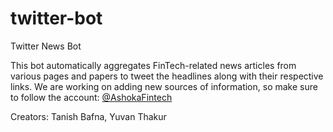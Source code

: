 # twitter-bot
Twitter News Bot

This bot automatically aggregates FinTech-related news articles from various pages and papers to tweet the headlines along with their respective links. We are working on adding new sources of information, so make sure to follow the account: [@AshokaFintech](https://twitter.com/AshokaFintech)

Creators: Tanish Bafna, Yuvan Thakur
